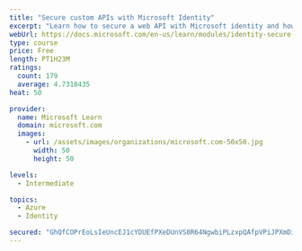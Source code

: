 ```yaml
---
title: "Secure custom APIs with Microsoft Identity"
excerpt: "Learn how to secure a web API with Microsoft identity and how to call it from another application."
webUrl: https://docs.microsoft.com/en-us/learn/modules/identity-secure-custom-api/
type: course
price: Free
length: PT1H23M
ratings:
  count: 179
  average: 4.7318435
heat: 50

provider:
  name: Microsoft Learn
  domain: microsoft.com
  images:
    - url: /assets/images/organizations/microsoft.com-50x50.jpg
      width: 50
      height: 50

levels:
  - Intermediate

topics:
  - Azure
  - Identity

secured: "GhQfCOPrEoLsIeUncEJ1cYDUEfPXeDUnVS0R64NgwbiPLzxpQAfpVPiJPXmDiKDaRPZO5il3Y7whq9WGs4pZrLdl5DllucyOtqW/z1lN3OiFkKyPfyxmdjpD3aTk2sZVxyaLJZpDwE0M6G1wkuwMx6E+mm48KUfGRRY0u681Bbuuhv6Sw+oyySAZtb/aK1LWOqgVDbDaSMrRlb2yJkHk0p35OLTVIL/OfJwTiNo4AOkDDOgNg/6YevA61FFHjPd5yAvfnDoH/8m63MFwG9K+oU+XfSFAs8TjrlAoRwMVMN3ELb+bw9O8fRCCUrFdqKT1FDTvkm0HHxCffi6UcUtJq4h/C1oc0prvOxZduIfLBqHc+r+DYAc3Xk4TTqCq2Tpz6Y3JLoEhe4w695nsiZW7XVL0D8LwSf5ao/CPPrydmDI=;OfOk6kCzhLklTFHa6G9UlQ=="
---
```


